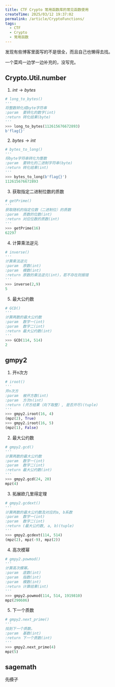 ```yaml
---
title: CTF Crypto 常用函数库的常见函数使用
createTime: 2025/03/12 19:37:02
permalink: /article/CryptoFunctions/
tags:
  - CTF
  - Crypto
  - 常用函数
---
```


发现有些博客里面写的不是很全，而且自己也懒得去找。

一个菜鸡一边学一边补充的，没写完。

## Crypto.Util.number

1. $int\rightarrow bytes$

```python
# long_to_bytes()
'''
将整数转化成byte字符串
:param	要转化的数字(int)
:return	转化结果(byte)
'''
>>> long_to_bytes(112615676672893) 
b'flag{}'
```

2. $bytes\rightarrow int$

```python
# bytes_to_long()
'''
将byte字符串转化为整数
:param	要转化的二进制字符串(byte)
:return	转化结果(int)
'''
>>> bytes_to_long(b'flag{}')
112615676672893
```

3. 获取指定二进制位数的质数

```python
# getPrime()
'''
获取随机的指定位数（二进制位）的质数
:param	质数的位数(int)
:return	对应位数的质数(int)
'''
>>> getPrime(16)
62297
```

4. 计算乘法逆元

```python
# inverse()
'''
计算乘法逆元
:param	原数(int)
:param	模数(int)
:return	原数的乘法逆元(int)，若不存在则报错
'''
>>> inverse(2,9)  
5
```

5. 最大公约数

```python
# GCD()
'''
计算两数的最大公约数
:param	数字一(int)
:param	数字二(int)
:return	最大公约数(int)
'''
>>> GCD(114, 514)
2
```

## gmpy2

1. 开n次方

```python
# iroot()
'''
开n次方
:param	被开方数(int)
:param	方次n(int)
:return	(开方结果（向下取整）, 是否开尽)(tuple)
'''
>>> gmpy2.iroot(16, 4) 
(mpz(2), True)
>>> gmpy2.iroot(16, 5) 
(mpz(1), False)
```

2. 最大公约数

```python
# gmpy2.gcd()
'''
计算两数的最大公约数
:param	数字一(int)
:param	数字二(int)
:return	最大公约数(int)
'''
>>> gmpy2.gcd(24, 20)
mpz(4)
```

3. 拓展欧几里得定理

```python
# gmpy2.gcdext() 
'''
计算两数的最大公约数及对应的a, b系数
:param	数字一(int)
:param	数字二(int)
:return	(最大公约数, a, b)(tuple)
'''
>>> gmpy2.gcdext(114, 514)  
(mpz(2), mpz(-9), mpz(2))
```

4. 高次模幂

```python
# gmpy2.powmod()
'''
计算高次模幂。
:param	底数(int)
:param	指数(int)
:param	模数(int)
:return	计算结果(int)
'''
>>> gmpy2.powmod(114, 514, 1919810) 
mpz(290606)
```

5. 下一个质数

```python
# gmpy2.next_prime()
'''
找到下一个质数。
:param	基数(int)
:return	下一个质数(int)
'''
>>> gmpy2.next_prime(4)
mpz(5)
```

## sagemath

~~先摸了~~
